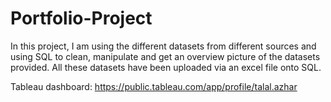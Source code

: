 # Portfolio-Project

In this project, I am using the different datasets from different sources and using SQL to clean, manipulate and get an overview picture of the datasets provided.
All these datasets have been uploaded via an excel file onto SQL.

Tableau dashboard: https://public.tableau.com/app/profile/talal.azhar
